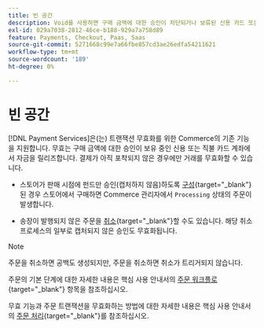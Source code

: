 ```yaml
---
title: 빈 공간
description: Void를 사용하면 구매 금액에 대한 승인이 차단되거나 보류된 신용 카드 또는 직불 카드 계정의 자금을 확보할 수 있습니다.
exl-id: 029a7038-2812-46ce-b188-929a7a758d89
feature: Payments, Checkout, Paas, Saas
source-git-commit: 5271668c99e7a66fbe857cd3ae26edfa54211621
workflow-type: tm+mt
source-wordcount: '189'
ht-degree: 0%

---
```


# 빈 공간

[!DNL Payment Services]은(는) 트랜잭션 무효화를 위한 Commerce의 기존 기능을 지원합니다. 무효는 구매 금액에 대한 승인이 보유 중인 신용 또는 직불 카드 계좌에서 자금을 릴리즈합니다. 결제가 아직 포착되지 않은 경우에만 거래를 무효화할 수 있습니다.

* 스토어가 판매 시점에 펀드만 승인(캡처하지 않음)하도록 [구성](https://experienceleague.adobe.com/ko/docs/commerce-admin/config/sales/payment-methods/payment-methods#payment-actions){target="_blank"}된 경우 스토어에서 구매하면 Commerce 관리자에서 `Processing` 상태의 주문이 발생합니다.

* 송장이 발행되지 않은 주문을 [취소](https://experienceleague.adobe.com/ko/docs/commerce-admin/stores-sales/point-of-purchase/assist/customer-account-create-order){target="_blank"}할 수도 있습니다. 해당 취소 프로세스의 일부로 캡처되지 않은 승인도 무효화됩니다.

>[!NOTE]
>
>주문을 취소하면 공백도 생성되지만, 주문을 취소하면 취소가 트리거되지 않습니다.

주문의 기본 단계에 대한 자세한 내용은 핵심 사용 안내서의 [주문 워크플로](https://experienceleague.adobe.com/ko/docs/commerce-admin/stores-sales/order-management/orders/order-processing){target="_blank"} 항목을 참조하십시오.

무효 기능과 주문 트랜잭션을 무효화하는 방법에 대한 자세한 내용은 핵심 사용 안내서의 [주문 처리](https://experienceleague.adobe.com/ko/docs/commerce-admin/stores-sales/order-management/orders/order-processing#process-an-order){target="_blank"}를 참조하십시오.
